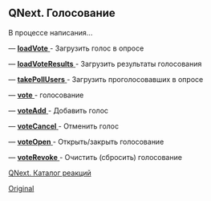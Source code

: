 ## QNext. Голосование

В процессе написания...









— [**loadVote** ](/docs-test/_export/reactions/loadvote)- Загрузить голос в опросе

— [**loadVoteResults** ](/docs-test/_export/reactions/loadvoteresults)- Загрузить результаты голосования

— [**takePollUsers**  ](/docs-test/_export/reactions/takepollusers)- Загрузить проголосовавших в опросе

— [**vote** ](/docs-test/_export/reactions/vote)- голосование

— [**voteAdd** ](/docs-test/_export/reactions/voteadd)- Добавить голос

— [**voteCancel** ](/docs-test/_export/reactions/votecancel)- Отменить голос

— [**voteOpen** ](/docs-test/_export/reactions/voteopen)- Открыть/закрыть голосование

— [**voteRevoke** ](/docs-test/_export/reactions/voterevoke)- Очистить (сбросить) голосование



[QNext. Каталог реакций](/docs-test/_export/reactions)
  
[Original](https://telegra.ph/QNext-admin-vote-about-07-05)